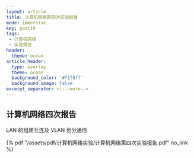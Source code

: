 ```yaml
---
layout: article
title: 计算机网络第四次实验报告
mode: immersive
key: post19
tags:
 - 计算机网络
 - 实验报告
header:
  theme: ocean
article_header:
  type: overlay
  theme: ocean
  background_color: '#f1f8ff'
  background_image: false
excerpt_separator: <!---more-->
---
```


## 计算机网络四次报告

LAN 的组建互连及 VLAN 划分通信

<!---more-->
 {% pdf "/assets/pdf/计算机网络实验/计算机网络第四次实验报告.pdf" no_link %}